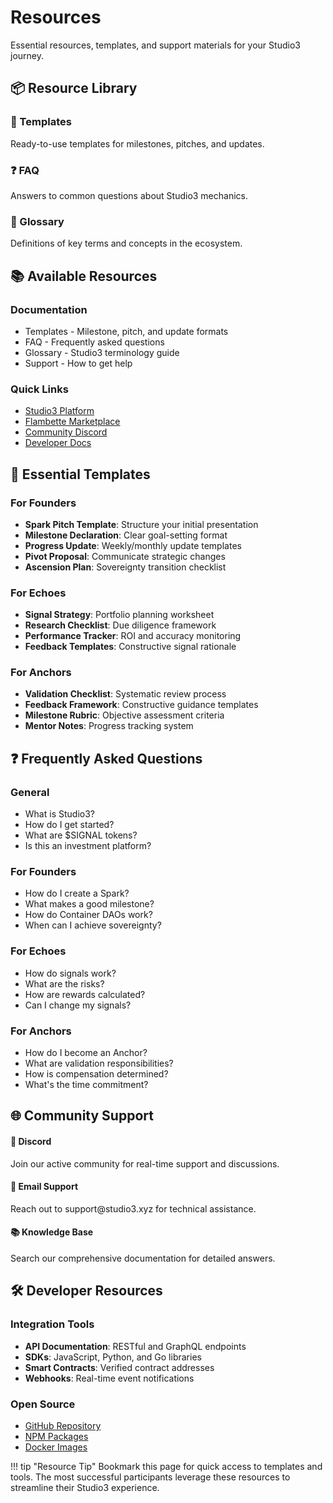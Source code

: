 # Resources

Essential resources, templates, and support materials for your Studio3 journey.

## 📦 Resource Library

<div class="grid">
<div class="arena-card">
<h3>📝 Templates</h3>
Ready-to-use templates for milestones, pitches, and updates.
</div>

<div class="arena-card">
<h3>❓ FAQ</h3>
Answers to common questions about Studio3 mechanics.
</div>

<div class="arena-card">
<h3>📖 Glossary</h3>
Definitions of key terms and concepts in the ecosystem.
</div>
</div>

## 📚 Available Resources

### Documentation
- Templates - Milestone, pitch, and update formats
- FAQ - Frequently asked questions
- Glossary - Studio3 terminology guide
- Support - How to get help

### Quick Links
- [Studio3 Platform](https://studio3.xyz)
- [Flambette Marketplace](https://flambette.xyz)
- [Community Discord](https://discord.gg/studio3)
- [Developer Docs](https://docs.studio3.xyz)

## 📄 Essential Templates

<div class="arena-card">
<h3>For Founders</h3>

- **Spark Pitch Template**: Structure your initial presentation
- **Milestone Declaration**: Clear goal-setting format
- **Progress Update**: Weekly/monthly update templates
- **Pivot Proposal**: Communicate strategic changes
- **Ascension Plan**: Sovereignty transition checklist
</div>

<div class="arena-card">
<h3>For Echoes</h3>

- **Signal Strategy**: Portfolio planning worksheet
- **Research Checklist**: Due diligence framework
- **Performance Tracker**: ROI and accuracy monitoring
- **Feedback Templates**: Constructive signal rationale
</div>

<div class="arena-card">
<h3>For Anchors</h3>

- **Validation Checklist**: Systematic review process
- **Feedback Framework**: Constructive guidance templates
- **Milestone Rubric**: Objective assessment criteria
- **Mentor Notes**: Progress tracking system
</div>

## ❓ Frequently Asked Questions

### General
- What is Studio3?
- How do I get started?
- What are $SIGNAL tokens?
- Is this an investment platform?

### For Founders
- How do I create a Spark?
- What makes a good milestone?
- How do Container DAOs work?
- When can I achieve sovereignty?

### For Echoes
- How do signals work?
- What are the risks?
- How are rewards calculated?
- Can I change my signals?

### For Anchors
- How do I become an Anchor?
- What are validation responsibilities?
- How is compensation determined?
- What's the time commitment?

## 🌐 Community Support

<div class="grid">
<div class="arena-card">
<h4>💬 Discord</h4>
Join our active community for real-time support and discussions.
</div>

<div class="arena-card">
<h4>📧 Email Support</h4>
Reach out to support@studio3.xyz for technical assistance.
</div>

<div class="arena-card">
<h4>📚 Knowledge Base</h4>
Search our comprehensive documentation for detailed answers.
</div>
</div>

## 🛠️ Developer Resources

### Integration Tools
- **API Documentation**: RESTful and GraphQL endpoints
- **SDKs**: JavaScript, Python, and Go libraries
- **Smart Contracts**: Verified contract addresses
- **Webhooks**: Real-time event notifications

### Open Source
- [GitHub Repository](https://github.com/studio3)
- [NPM Packages](https://npmjs.com/org/studio3)
- [Docker Images](https://hub.docker.com/studio3)

!!! tip "Resource Tip"
    Bookmark this page for quick access to templates and tools. The most successful participants leverage these resources to streamline their Studio3 experience.